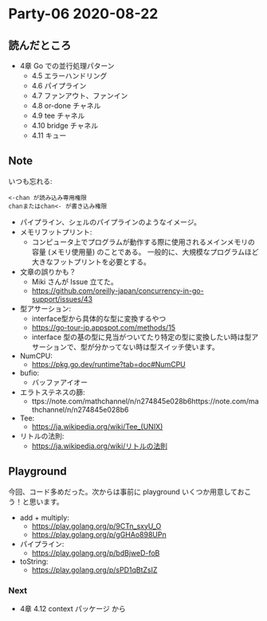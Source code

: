 # Party-06 2020-08-22
## 読んだところ
- 4章 Go での並行処理パターン
    - 4.5 エラーハンドリング
    - 4.6 パイプライン
    - 4.7 ファンアウト、ファンイン
    - 4.8 or-done チャネル
    - 4.9 tee チャネル
    - 4.10 bridge チャネル
    - 4.11 キュー
    
## Note
いつも忘れる:
```
<-chan が読み込み専用権限
chanまたはchan<- が書き込み権限
```

- パイプライン、シェルのパイプラインのようなイメージ。
- メモリフットプリント:
    - コンピュータ上でプログラムが動作する際に使用されるメインメモリの容量 (メモリ使用量) のことである。 一般的に、大規模なプログラムほど大きなフットプリントを必要とする。
- 文章の誤りかも？
    - Miki さんが Issue 立てた。
    - https://github.com/oreilly-japan/concurrency-in-go-support/issues/43
- 型アサーション:
    - interface型から具体的な型に変換するやつ
    - https://go-tour-jp.appspot.com/methods/15
    - interface 型の基の型に見当がついてたり特定の型に変換したい時は型アサーションで、型が分かってない時は型スイッチ使います。
- NumCPU:
    - https://pkg.go.dev/runtime?tab=doc#NumCPU
- bufio:
    - バッファアイオー
- エラトステネスの篩:
    - ttps://note.com/mathchannel/n/n274845e028b6https://note.com/mathchannel/n/n274845e028b6
- Tee:
    - https://ja.wikipedia.org/wiki/Tee_(UNIX)
- リトルの法則:
    - https://ja.wikipedia.org/wiki/リトルの法則

## Playground
今回、コード多めだった。次からは事前に playground いくつか用意しておこう！と思います。
- add + multiply:
    - https://play.golang.org/p/9CTn_sxyU_O
    - https://play.golang.org/p/gGHAo898UPn
- パイプライン:
    - https://play.golang.org/p/bdBjweD-foB
- toString:
    - https://play.golang.org/p/sPD1qBtZsIZ

### Next
- 4章 4.12 context パッケージ から
